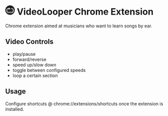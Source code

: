 <h1 float="left">
  <img src="/images/logo.png" width="30" />
  VideoLooper Chrome Extension
</h1>

Chrome extension aimed at musicians who want to learn songs by ear.

## Video Controls
- play/pause
- forward/reverse
- speed up/slow down
- toggle between configured speeds
- loop a certain section

## Usage
Configure shortcuts @ chrome://extensions/shortcuts once the extension is installed.
